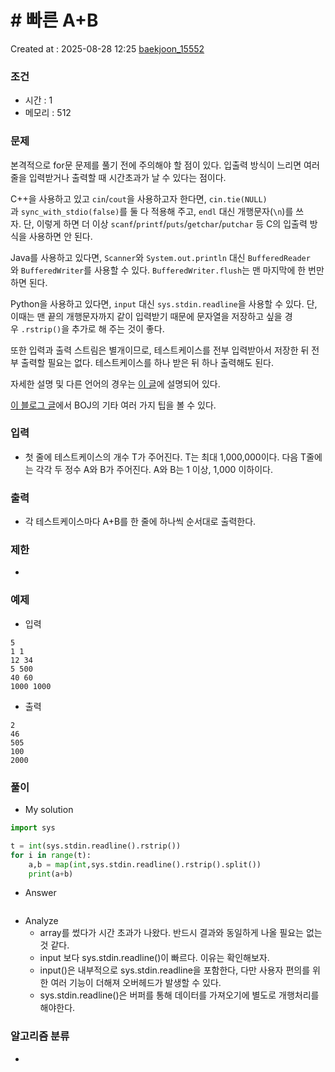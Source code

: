 # # 빠른 A+B
Created at : 2025-08-28 12:25
[baekjoon_15552](https://www.acmicpc.net/problem/15552)
### 조건
- 시간 : 1
- 메모리 : 512
### 문제
본격적으로 for문 문제를 풀기 전에 주의해야 할 점이 있다. 입출력 방식이 느리면 여러 줄을 입력받거나 출력할 때 시간초과가 날 수 있다는 점이다.

C++을 사용하고 있고 `cin`/`cout`을 사용하고자 한다면, `cin.tie(NULL)`과 `sync_with_stdio(false)`를 둘 다 적용해 주고, `endl` 대신 개행문자(`\n`)를 쓰자. 단, 이렇게 하면 더 이상 `scanf`/`printf`/`puts`/`getchar`/`putchar` 등 C의 입출력 방식을 사용하면 안 된다.

Java를 사용하고 있다면, `Scanner`와 `System.out.println` 대신 `BufferedReader`와 `BufferedWriter`를 사용할 수 있다. `BufferedWriter.flush`는 맨 마지막에 한 번만 하면 된다.

Python을 사용하고 있다면, `input` 대신 `sys.stdin.readline`을 사용할 수 있다. 단, 이때는 맨 끝의 개행문자까지 같이 입력받기 때문에 문자열을 저장하고 싶을 경우 `.rstrip()`을 추가로 해 주는 것이 좋다.

또한 입력과 출력 스트림은 별개이므로, 테스트케이스를 전부 입력받아서 저장한 뒤 전부 출력할 필요는 없다. 테스트케이스를 하나 받은 뒤 하나 출력해도 된다.

자세한 설명 및 다른 언어의 경우는 [이 글](http://www.acmicpc.net/board/view/22716)에 설명되어 있다.

[이 블로그 글](http://www.acmicpc.net/blog/view/55)에서 BOJ의 기타 여러 가지 팁을 볼 수 있다.
### 입력
- 첫 줄에 테스트케이스의 개수 T가 주어진다. T는 최대 1,000,000이다. 다음 T줄에는 각각 두 정수 A와 B가 주어진다. A와 B는 1 이상, 1,000 이하이다.
### 출력
- 각 테스트케이스마다 A+B를 한 줄에 하나씩 순서대로 출력한다.
### 제한
- 
### 예제
- 입력
```
5
1 1
12 34
5 500
40 60
1000 1000
```
- 출력
```
2
46
505
100
2000
``` 

### 풀이
- My solution
```python
import sys

t = int(sys.stdin.readline().rstrip())
for i in range(t):
    a,b = map(int,sys.stdin.readline().rstrip().split())
    print(a+b)
```

- Answer
```python

```

- Analyze
	- array를 썼다가 시간 초과가 나왔다. 반드시 결과와 동일하게 나올 필요는 없는 것 같다.
	- input 보다 sys.stdin.readline()이 빠르다. 이유는 확인해보자.
	- input()은 내부적으로 sys.stdin.readline을 포함한다, 다만 사용자 편의를 위한 여러 기능이 더해져 오버헤드가 발생할 수 있다.
	- sys.stdin.readline()은 버퍼를 통해 데이터를 가져오기에 별도로 개행처리를 해야한다.
### 알고리즘 분류
- 